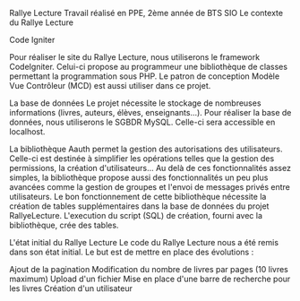 Rallye Lecture
Travail réalisé en PPE, 2ème année de BTS SIO
Le contexte du Rallye Lecture


Code Igniter

Pour réaliser le site du Rallye Lecture, nous utiliserons le framework CodeIgniter. Celui-ci propose au programmeur une bibliothèque de classes permettant la programmation sous PHP. Le patron de conception Modèle Vue Contrôleur (MCD) est aussi utiliser dans ce projet.

La base de données
Le projet nécessite le stockage de nombreuses informations (livres, auteurs, élèves, enseignants...). Pour réaliser la base de données, nous utiliserons le SGBDR MySQL. Celle-ci sera accessible en localhost.


La bibliothèque Aauth permet la gestion des autorisations des utilisateurs. Celle-ci est destinée à simplifier les opérations telles que la gestion des permissions, la création d'utilisateurs... Au delà de ces fonctionnalités assez simples, la bibliothèque propose aussi des fonctionnalités un peu plus avancées comme la gestion de groupes et l'envoi de messages privés entre utilisateurs. Le bon fonctionnement de cette bibliothèque nécessite la création de tables supplémentaires dans la base de données du projet RallyeLecture. L'execution du script (SQL) de création, fourni avec la bibliothèque, crée des tables.


L'état initial du Rallye Lecture
Le code du Rallye Lecture nous a été remis dans son état initial. Le but est de mettre en place des évolutions :

Ajout de la pagination
Modification du nombre de livres par pages (10 livres maximum)
Upload d'un fichier
Mise en place d'une barre de recherche pour les livres
Création d'un utilisateur
